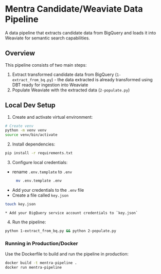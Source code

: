 # Mentra Candidate/Weaviate Data Pipeline

A data pipeline that extracts candidate data from BigQuery and loads it into Weaviate for semantic search capabilities.

## Overview

This pipeline consists of two main steps:
1. Extract transformed candidate data from BigQuery (`1-extract_from_bq.py`) - the data extracted is already transformed using DBT ready for ingestion into Weaviate
2. Populate Weaviate with the extracted data (`2-populate.py`)


## Local Dev Setup

1. Create and activate virtual environment:
```bash
# Create venv
python -m venv venv
source venv/bin/activate
```

2. Install dependencies:
```bash
pip install -r requirements.txt
```

3. Configure local credentials:
* rename `.env.template` to `.env`
```bash
     mv .env.template .env
```
* Add your credentials to the `.env` file
* Create a file called `key.json`
```bash
touch key.json
```
    * Add your BigQuery service account credentials to `key.json`

4. Run the pipeline:
```bash
python 1-extract_from_bq.py && python 2-populate.py
```


### Running in Production/Docker

Use the Dockerfile to build and run the pipeline in production:

```bash
docker build -t mentra-pipeline .
docker run mentra-pipeline
```